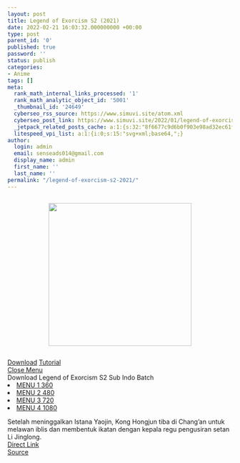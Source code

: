 ```yaml
---
layout: post
title: Legend of Exorcism S2 (2021)
date: 2022-02-21 16:03:32.000000000 +00:00
type: post
parent_id: '0'
published: true
password: ''
status: publish
categories:
- Anime
tags: []
meta:
  rank_math_internal_links_processed: '1'
  rank_math_analytic_object_id: '5001'
  _thumbnail_id: '24649'
  cyberseo_rss_source: https://www.simuvi.site/atom.xml
  cyberseo_post_link: https://www.simuvi.site/2022/01/legend-of-exorcism-s2-2021.html
  _jetpack_related_posts_cache: a:1:{s:32:"8f6677c9d6b0f903e98ad32ec61f8deb";a:2:{s:7:"expires";i:1663416464;s:7:"payload";a:3:{i:0;a:1:{s:2:"id";i:24650;}i:1;a:1:{s:2:"id";i:24612;}i:2;a:1:{s:2:"id";i:24618;}}}}
  litespeed_vpi_list: a:1:{i:0;s:15:"svg+xml;base64,";}
author:
  login: admin
  email: senseads014@gmail.com
  display_name: admin
  first_name: ''
  last_name: ''
permalink: "/legend-of-exorcism-s2-2021/"
---
```

<div class="separator" style="clear: both;"><a href="https://i.imgur.com/YigiUll.jpg" style="display: block; padding: 1em 0; text-align: center; "><img alt="" border="0" height="320" data-original-height="533" data-original-width="400" src="{{ site.baseurl }}/assets/2022/02/YigiUll.jpg" /></a></div>
<p> <!--[ DOWNLOAD MENU ]-->
<div class="dndpop"><a class="dnlds" href="#dndcloud"><i class="fa fa-download"></i> Download</a> <a class="tutor" href="/p/tutorial.html" target="_blank" rel="noopener"><i class="fa fa-info-circle"></i> Tutorial</a></div>
<div id="dndcloud" class="dndwin"><a href="#" class="dndclose" title="Close">Close Menu</a><br /> <span>Download Legend of Exorcism S2 Sub Indo Batch</span>
<li><a href="https://cararegistrasi.com/K4PS0b" target="_blank" rel="noopener"><i class="fa fa-atom"></i> MENU 1 360</a></li>
<li><a href="https://cararegistrasi.com/0f5a8evemwX" target="_blank" rel="noopener"><i class="fa fa-atom"></i> MENU 2 480</a></li>
<li><a href="https://cararegistrasi.com/O5Zjb954b1UE" target="_blank" rel="noopener"><i class="fa fa-atom"></i> MENU 3 720</a></li>
<li><a href="https://cararegistrasi.com/krx5q" target="_blank" rel="noopener"><i class="fa fa-atom"></i> MENU 4 1080</a></li>
</div>
<p> <!--[ INFO MENU ]-->
<div class="inposts"> <span>Setelah meninggalkan Istana Yaojin, Kong Hongjun tiba di Chang’an untuk melawan iblis dan membentuk ikatan dengan kepala regu pengusiran setan Li Jinglong.</span></div>
<link rel="stylesheet" href="https://cdnjs.cloudflare.com/ajax/libs/font-awesome/4.7.0/css/font-awesome.min.css" />
<div class="divbtn"> <a href="https://handymansurrender.com/fihup8buzv?key=94550f7ce39444073321dde3b8782f97" class="btn"><i class="fa fa-download"></i> Direct Link</a> <br /><a href="https://www.simuvi.site/2022/01/legend-of-exorcism-s2-2021.html">Source</a> </div>
